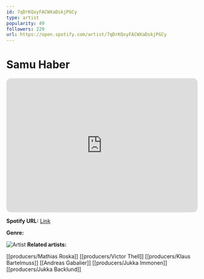 ```yaml
---
id: 7qDrKQxyFACWXaDskjPGCy
type: artist
popularity: 49
followers: 229
url: https://open.spotify.com/artist/7qDrKQxyFACWXaDskjPGCy
---
```

# Samu Haber

<iframe style="border-radius:12px" src="https://open.spotify.com/embed/artist/7qDrKQxyFACWXaDskjPGCy" width="100%" height="352" frameBorder="0" allowfullscreen="" allow="autoplay; clipboard-write; encrypted-media; fullscreen; picture-in-picture" loading="lazy"></iframe>

**Spotify URL:** [Link](https://open.spotify.com/artist/7qDrKQxyFACWXaDskjPGCy)

**Genre:** 

![Artist](https://i.scdn.co/image/ab67616d0000b273eb1ddf8ea50708d08139c504)
**Related artists:**

[[producers/Mathias Roska]]
[[producers/Victor Thell]]
[[producers/Klaus Bartelmuss]]
[[Andreas Gabalier]]
[[producers/Jukka Immonen]]
[[producers/Jukka Backlund]]

